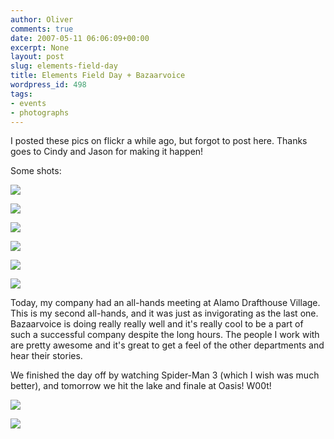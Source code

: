 ```yaml
---
author: Oliver
comments: true
date: 2007-05-11 06:06:09+00:00
excerpt: None
layout: post
slug: elements-field-day
title: Elements Field Day + Bazaarvoice
wordpress_id: 498
tags:
- events
- photographs
---
```


I posted these pics on flickr a while ago, but forgot to post here.  Thanks goes to Cindy and Jason for making it happen!

Some shots:

<a title="Elements Field Day-9.jpg" href="http://flickr.com/photos/owiber/488417399/"><img src="http://farm1.static.flickr.com/227/488417399_73fc70ae6a.jpg" /></a>

<a title="Elements Field Day-13.jpg" href="http://flickr.com/photos/owiber/488414945/"><img src="http://farm1.static.flickr.com/219/488414945_10896e9f64.jpg" /></a>

<a title="Elements Field Day-19.jpg" href="http://flickr.com/photos/owiber/488387738/"><img src="http://farm1.static.flickr.com/205/488387738_f87efd28b8.jpg" /></a>

<a title="Elements Field Day-5.jpg" href="http://flickr.com/photos/owiber/488416779/"><img src="http://farm1.static.flickr.com/168/488416779_a2b3e426e6.jpg" /></a>

<a title="Elements Field Day-3.jpg" href="http://flickr.com/photos/owiber/488416647/"><img src="http://farm1.static.flickr.com/232/488416647_d4940098f6.jpg" /></a>

<a title="Elements Field Day-20.jpg" href="http://flickr.com/photos/owiber/488387944/"><img src="http://farm1.static.flickr.com/202/488387944_76209a0172.jpg" /></a>

Today, my company had an all-hands meeting at Alamo Drafthouse Village.  This is my second all-hands, and it was just as invigorating as the last one.  Bazaarvoice is doing really really well and it's really cool to be a part of such a successful company despite the long hours.  The people I work with are pretty awesome and it's great to get a feel of the other departments and hear their stories.

We finished the day off by watching Spider-Man 3 (which I wish was much better), and tomorrow we hit the lake and finale at Oasis!  W00t!

<a title="Bazaarvoice All-Hands-1.jpg" href="http://flickr.com/photos/owiber/493363243/"><img src="http://farm1.static.flickr.com/215/493363243_271dbdb0d4.jpg" /></a>

<a title="Bazaarvoice All-Hands-2.jpg" href="http://flickr.com/photos/owiber/493343088/"><img src="http://farm1.static.flickr.com/217/493343088_60bb6e4ed1.jpg" /></a>